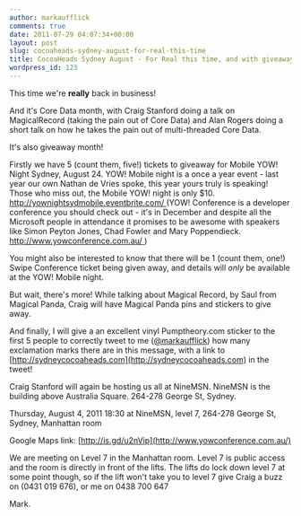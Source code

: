 ```yaml
---
author: markaufflick
comments: true
date: 2011-07-29 04:07:34+00:00
layout: post
slug: cocoaheads-sydney-august-for-real-this-time
title: CocoaHeads Sydney August - For Real this time, and with giveaways!
wordpress_id: 123
---
```


This time we're **really** back in business!




And it's Core Data month, with Craig Stanford doing a talk on MagicalRecord (taking the pain out of Core Data) and Alan Rogers doing a short talk on how he takes the pain out of multi-threaded Core Data.




It's also giveaway month!




Firstly we have 5 (count them, five!) tickets to giveaway for Mobile YOW! Night Sydney, August 24. YOW! Mobile night is a once a year event - last year our own Nathan de Vries spoke, this year yours truly is speaking! Those who miss out, the Mobile YOW! night is only $10. [http://yownightsydmobile.eventbrite.com/ ](http://yownightsydmobile.eventbrite.com/)(YOW! Conference is a developer conference you should check out - it's in December and despite all the Microsoft people in attendance it promises to be awesome with speakers like Simon Peyton Jones, Chad Fowler and Mary Poppendieck. [http://www.yowconference.com.au/ ](http://www.yowconference.com.au/))




You might also be interested to know that there will be 1 (count them, one!) Swipe Conference ticket being given away, and details will _only_ be available at the YOW! Mobile night.




But wait, there's more! While talking about Magical Record, by Saul from Magical Panda, Craig will have Magical Panda pins and stickers to give away.




And finally, I will give a an excellent vinyl Pumptheory.com sticker to the first 5 people to correctly tweet to me ([@markaufflick](http://twitter.com/markaufflick)) how many exclamation marks there are in this message, with a link to [http://sydneycocoaheads.com](http://sydneycocoaheads.com) in the tweet!




Craig Stanford will again be hosting us all at NineMSN. NineMSN is the building above Australia Square. 264-278 George St, Sydney.




Thursday, August 4, 2011 18:30 at NineMSN, level 7, 264-278 George St, Sydney, Manhattan room




Google Maps link: [http://is.gd/u2nVip](http://www.yowconference.com.au/)




We are meeting on Level 7 in the Manhattan room. Level 7 is public access and the room is directly in front of the lifts. The lifts do lock down level 7 at some point though, so if the lift won't take you to level 7 give Craig a buzz on (0431 019 676), or me on 0438 700 647




Mark.




 
